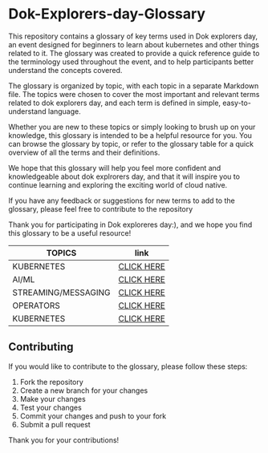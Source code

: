 # Dok-Explorers-day-Glossary


This repository contains a glossary of key terms used in Dok explorers day, an event designed for beginners to learn about kubernetes and other things related to it. The glossary was created to provide a quick reference guide to the terminology used throughout the event, and to help participants better understand the concepts covered.

The glossary is organized by topic, with each topic in a separate Markdown file. The topics were chosen to cover the most important and relevant terms related to dok explorers day, and each term is defined in simple, easy-to-understand language.

Whether you are new to these topics or simply looking to brush up on your knowledge, this glossary is intended to be a helpful resource for you. You can browse the glossary by topic, or refer to the glossary table for a quick overview of all the terms and their definitions.

We hope that this glossary will help you feel more confident and knowledgeable about dok explrorers day, and that it will inspire you to continue learning and exploring the exciting world of cloud native.

If you have any feedback or suggestions for new terms to add to the glossary, please feel free to contribute to the repository

Thank you for participating in Dok exploreres day:), and we hope you find this glossary to be a useful resource!

| TOPICS| link |
| --- | --- |
| KUBERNETES| [CLICK HERE](./topic-3.md) |
| AI/ML | [CLICK HERE](./topic-3.md)|
| STREAMING/MESSAGING| [CLICK HERE](./topic-3.md) |
| OPERATORS| [CLICK HERE](./topic-3.md)|
| KUBERNETES| [CLICK HERE](./topic-3.md)|


## Contributing

If you would like to contribute to the glossary, please follow these steps:

1. Fork the repository
2. Create a new branch for your changes
3. Make your changes
4. Test your changes
5. Commit your changes and push to your fork
6. Submit a pull request

Thank you for your contributions!

